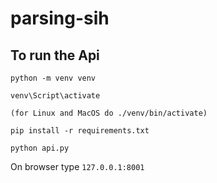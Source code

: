 # parsing-sih

## To run the Api 
```
python -m venv venv
```
```
venv\Script\activate
```
```
(for Linux and MacOS do ./venv/bin/activate)
```
```
pip install -r requirements.txt
```
```
python api.py
```

On browser type ```127.0.0.1:8001```